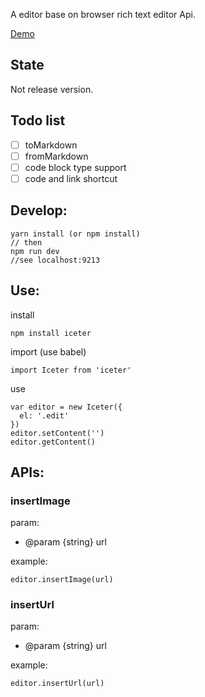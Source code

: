 
A editor base on browser rich text editor Api.


[Demo](https://ggice.github.io/iceter/)

## State

Not release version.

## Todo list

- [ ] toMarkdown
- [ ] fromMarkdown
- [ ] code block type support
- [ ] code and link shortcut

## Develop:

    yarn install (or npm install)
    // then 
    npm run dev
    //see localhost:9213

## Use:

install

    npm install iceter

import (use babel)

    import Iceter from 'iceter'

use

    var editor = new Iceter({
      el: '.edit'
    })
    editor.setContent('')
    editor.getContent()

## APIs:

### insertImage

param:

* @param {string} url

example:
 
    editor.insertImage(url)

### insertUrl

param:

* @param {string} url

example:
 
    editor.insertUrl(url)

